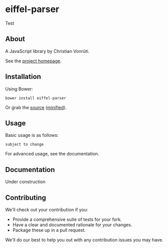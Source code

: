 # eiffel-parser

Test

## About

A JavaScript library by Christian Vonrüti.

See the [project homepage](http://alshain.github.io/eiffel-parser).

## Installation

Using Bower:

    bower install eiffel-parser

Or grab the [source](https://github.com/alshain/eiffel-parser/dist/eiffel-parser.js) ([minified](https://github.com/alshain/eiffel-parser/dist/eiffel-parser.min.js)).

## Usage

Basic usage is as follows:

    subject to change

For advanced usage, see the documentation.

## Documentation

Under construction

## Contributing

We'll check out your contribution if you:

* Provide a comprehensive suite of tests for your fork.
* Have a clear and documented rationale for your changes.
* Package these up in a pull request.

We'll do our best to help you out with any contribution issues you may have.

